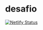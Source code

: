 # desafio
[![Netlify Status](https://api.netlify.com/api/v1/badges/21bf7535-8a66-4ff8-b7e0-854b70ea8395/deploy-status)](https://app.netlify.com/sites/desafio-nathlxx/deploys)
